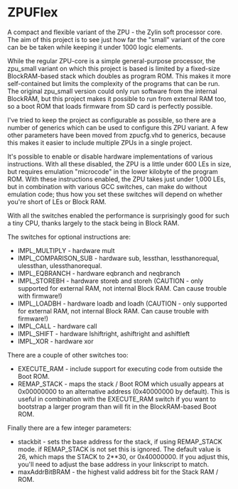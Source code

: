 ZPUFlex
=======
A compact and flexible variant of the ZPU - the Zylin soft processor
core.  The aim of this project is to see just how far the "small" variant
of the core can be be taken while keeping it under 1000 logic elements.

While the regular ZPU-core is a simple general-purpose processor, the
zpu_small variant on which this project is based is limited by a fixed-size
BlockRAM-based stack which doubles as program ROM.  This makes it more
self-contained but limits the complexity of the programs that can be run.
The original zpu_small version could only run software from the internal
BlockRAM, but this project makes it possible to run from external RAM too,
so a boot ROM that loads firmware from SD card is perfectly possible.

I've tried to keep the project as configurable as possible, so there are a
number of generics which can be used to configure this ZPU variant.  A few
other parameters have been moved from zpucfg.vhd to generics, because this
makes it easier to include multiple ZPUs in a single project.

It's possible to enable or disable hardware implementations of
various instructions.  With all these disabled, the ZPU is a little under 600
LEs in size, but requires emulation "microcode" in the lower kilobyte of the
program ROM.  With these instructions enabled, the ZPU takes just under 1,000
LEs, but in combination with various GCC switches, can make do without
emulation code; thus how you set these switches will depend on whether you're
short of LEs or Block RAM.

With all the switches enabled the performance is surprisingly good for such
a tiny CPU, thanks largely to the stack being in Block RAM.

The switches for optional instructions are:
* IMPL_MULTIPLY - hardware mult
* IMPL_COMPARISON_SUB - hardware sub, lessthan, lessthanorequal,
  ulessthan, ulessthanorequal.
* IMPL_EQBRANCH - hardware eqbranch and neqbranch
* IMPL_STOREBH - hardware storeb and storeh  (CAUTION - only supported for
  external RAM, not internal Block RAM.  Can cause trouble with firmware!)
* IMPL_LOADBH - hardware loadb and loadh   (CAUTION - only supported for
  external RAM, not internal Block RAM.  Can cause trouble with firmware!)
* IMPL_CALL - hardware call
* IMPL_SHIFT - hardware lshiftright, ashiftright and ashiftleft
* IMPL_XOR - hardware xor

There are a couple of other switches too:
* EXECUTE_RAM - include support for executing code from outside the Boot ROM.
* REMAP_STACK - maps the stack / Boot ROM which usually appears at 0x00000000
  to an alternative address (0x40000000 by default).
  This is useful in combination with the EXECUTE_RAM switch if you want
  to bootstrap a larger program than will fit in the BlockRAM-based Boot ROM.

Finally there are a few integer parameters:
* stackbit - sets the base address for the stack, if using REMAP_STACK mode.
  if REMAP_STACK is not set this is ignored.  The default value is 26, which
  maps the STACK to 2**30, or 0x40000000.
  If you adjust this, you'll need to adjust the base address in your linkscript
  to match.
* maxAddrBitBRAM - the highest valid address bit for the Stack RAM / ROM.

